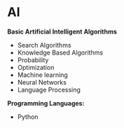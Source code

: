 # AI

**Basic Artificial Intelligent Algorithms**
- Search Algorithms
- Knowledge Based Algorithms
- Probability
- Optimization
- Machine learning
- Neural Networks
- Language Processing

**Programming Languages:**
- Python



